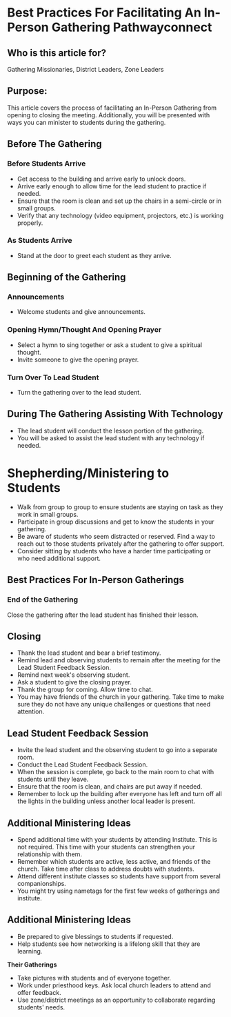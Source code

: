 # Best Practices For Facilitating An In-Person Gathering Pathwayconnect

## Who is this article for?
Gathering Missionaries, District Leaders, Zone Leaders

## Purpose:
This article covers the process of facilitating an In-Person Gathering from opening to closing the meeting. Additionally, you will be presented with ways you can minister to students during the gathering.

## Before The Gathering

### Before Students Arrive
- Get access to the building and arrive early to unlock doors.
- Arrive early enough to allow time for the lead student to practice if needed.
- Ensure that the room is clean and set up the chairs in a semi-circle or in small groups.
- Verify that any technology (video equipment, projectors, etc.) is working properly.

### As Students Arrive
- Stand at the door to greet each student as they arrive.

## Beginning of the Gathering

### Announcements
- Welcome students and give announcements.

### Opening Hymn/Thought And Opening Prayer
- Select a hymn to sing together or ask a student to give a spiritual thought.
- Invite someone to give the opening prayer.

### Turn Over To Lead Student
- Turn the gathering over to the lead student.

## During The Gathering Assisting With Technology
- The lead student will conduct the lesson portion of the gathering.
- You will be asked to assist the lead student with any technology if needed.

# Shepherding/Ministering to Students

- Walk from group to group to ensure students are staying on task as they work in small groups.
- Participate in group discussions and get to know the students in your gathering.
- Be aware of students who seem distracted or reserved. Find a way to reach out to those students privately after the gathering to offer support.
- Consider sitting by students who have a harder time participating or who need additional support.

## Best Practices For In-Person Gatherings

### End of the Gathering
Close the gathering after the lead student has finished their lesson.

## Closing

- Thank the lead student and bear a brief testimony.
- Remind lead and observing students to remain after the meeting for the Lead Student Feedback Session.
- Remind next week's observing student.
- Ask a student to give the closing prayer.
- Thank the group for coming. Allow time to chat.
- You may have friends of the church in your gathering. Take time to make sure they do not have any unique challenges or questions that need attention.

## Lead Student Feedback Session

- Invite the lead student and the observing student to go into a separate room.
- Conduct the Lead Student Feedback Session.
- When the session is complete, go back to the main room to chat with students until they leave.
- Ensure that the room is clean, and chairs are put away if needed.
- Remember to lock up the building after everyone has left and turn off all the lights in the building unless another local leader is present.

## Additional Ministering Ideas

- Spend additional time with your students by attending Institute. This is not required. This time with your students can strengthen your relationship with them.
- Remember which students are active, less active, and friends of the church. Take time after class to address doubts with students.
- Attend different institute classes so students have support from several companionships.
- You might try using nametags for the first few weeks of gatherings and institute.

## Additional Ministering Ideas

- Be prepared to give blessings to students if requested.
- Help students see how networking is a lifelong skill that they are learning.

**Their Gatherings**

- Take pictures with students and of everyone together.
- Work under priesthood keys. Ask local church leaders to attend and offer feedback.
- Use zone/district meetings as an opportunity to collaborate regarding students' needs.

